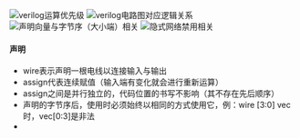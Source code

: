 ![verilog运算优先级](../预学习/image/verilog运算优先级.png)
![verilog电路图对应逻辑关系](../预学习/image/verilog电路图对应逻辑运算.png)
![声明向量与字节序（大小端）相关](../预学习/image/字节序.png)
![隐式网络禁用相关](../预学习//隐式网络.png)
#### 声明
- wire表示声明一根电线以连接输入与输出
- assign代表连续赋值（输入端有变化就会进行重新运算）
- assign之间是并行独立的，代码位置的书写不影响（其不存在先后顺序）
- 声明的字节序后，使用时必须始终以相同的方式使用它，例：wire [3:0] vec时，vec[0:3]是非法
- 